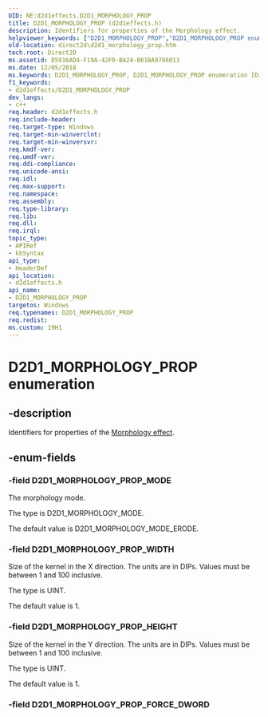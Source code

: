 ```yaml
---
UID: NE:d2d1effects.D2D1_MORPHOLOGY_PROP
title: D2D1_MORPHOLOGY_PROP (d2d1effects.h)
description: Identifiers for properties of the Morphology effect.
helpviewer_keywords: ["D2D1_MORPHOLOGY_PROP","D2D1_MORPHOLOGY_PROP enumeration [Direct2D]","D2D1_MORPHOLOGY_PROP_HEIGHT","D2D1_MORPHOLOGY_PROP_MODE","D2D1_MORPHOLOGY_PROP_WIDTH","d2d1effects/D2D1_MORPHOLOGY_PROP","d2d1effects/D2D1_MORPHOLOGY_PROP_HEIGHT","d2d1effects/D2D1_MORPHOLOGY_PROP_MODE","d2d1effects/D2D1_MORPHOLOGY_PROP_WIDTH","direct2d.d2d1_morphology_prop"]
old-location: direct2d\d2d1_morphology_prop.htm
tech.root: Direct2D
ms.assetid: D5916AD4-F19A-42F0-BA24-B61BA9786013
ms.date: 12/05/2018
ms.keywords: D2D1_MORPHOLOGY_PROP, D2D1_MORPHOLOGY_PROP enumeration [Direct2D], D2D1_MORPHOLOGY_PROP_HEIGHT, D2D1_MORPHOLOGY_PROP_MODE, D2D1_MORPHOLOGY_PROP_WIDTH, d2d1effects/D2D1_MORPHOLOGY_PROP, d2d1effects/D2D1_MORPHOLOGY_PROP_HEIGHT, d2d1effects/D2D1_MORPHOLOGY_PROP_MODE, d2d1effects/D2D1_MORPHOLOGY_PROP_WIDTH, direct2d.d2d1_morphology_prop
f1_keywords:
- d2d1effects/D2D1_MORPHOLOGY_PROP
dev_langs:
- c++
req.header: d2d1effects.h
req.include-header: 
req.target-type: Windows
req.target-min-winverclnt: 
req.target-min-winversvr: 
req.kmdf-ver: 
req.umdf-ver: 
req.ddi-compliance: 
req.unicode-ansi: 
req.idl: 
req.max-support: 
req.namespace: 
req.assembly: 
req.type-library: 
req.lib: 
req.dll: 
req.irql: 
topic_type:
- APIRef
- kbSyntax
api_type:
- HeaderDef
api_location:
- d2d1effects.h
api_name:
- D2D1_MORPHOLOGY_PROP
targetos: Windows
req.typenames: D2D1_MORPHOLOGY_PROP
req.redist: 
ms.custom: 19H1
---
```


# D2D1_MORPHOLOGY_PROP enumeration


## -description


Identifiers for properties of the <a href="https://docs.microsoft.com/windows/desktop/Direct2D/morphology">Morphology effect</a>.
        


## -enum-fields




### -field D2D1_MORPHOLOGY_PROP_MODE

The morphology mode.
            

The type is D2D1_MORPHOLOGY_MODE.

The default value is D2D1_MORPHOLOGY_MODE_ERODE.


### -field D2D1_MORPHOLOGY_PROP_WIDTH

Size of the kernel in the X direction. The units are in DIPs. Values must be between 1 and 100 inclusive.
            

The type is UINT.

The default value is 1.


### -field D2D1_MORPHOLOGY_PROP_HEIGHT

Size of the kernel in the Y direction. The units are in DIPs. Values must be between 1 and 100 inclusive.
            

The type is UINT.

The default value is 1.


### -field D2D1_MORPHOLOGY_PROP_FORCE_DWORD




